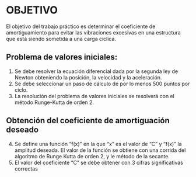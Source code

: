 # OBJETIVO

El objetivo del trabajo práctico es determinar el coeficiente de amortiguamiento para evitar las
vibraciones excesivas en una estructura que está siendo sometida a una carga cíclica.

## Problema de valores iniciales:

1) Se debe resolver la ecuación diferencial dada por la segunda ley de Newton obteniendo la
posición, la velocidad y la aceleración.
2) Se debe seleccionar un paso de cálculo de por lo menos 500 puntos por ciclo.
3) La resolución del problema de valores iniciales se resolverá con el método Runge-Kutta de orden 2. 

## Obtención del coeficiente de amortiguación deseado

4) Se define una función “f(x)” en la que “x” es el valor de “C” y “f(x)” la amplitud deseada. El valor
de la función se obtiene con una corrida del algoritmo  de Runge Kutta de orden 2, y le método de la secante. 
5) El valor del coeficiente “C” se debe obtener con 3 cifras significativas correctas

